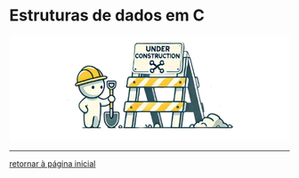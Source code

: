 #   Estruturas de dados em C

<div align = "center">

[![under-construction](../under-construction.png)](#)

</div>

---
[retornar à página inicial](../README.md)